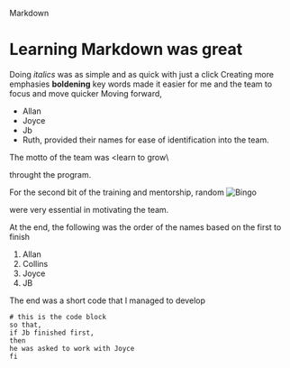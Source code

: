Markdown 
# Learning Markdown was great
Doing *italics* was as simple and as quick with just a click
Creating more emphasies **boldening** 
key words made it easier for me and the team to focus and move quicker
Moving forward, 
* Allan
* Joyce
* Jb
* Ruth, 
provided their names for ease of identification into the team\.

The motto of the team was
<learn to grow\

throught the program\.

For the second bit of the training and mentorship, 
random ![Bingo](https://img.freepik.com/free-vector/card-template-with-fireworks-party-horns_1308-3021.jpg?size=626&ext=jpg&ga=GA1.2.1849806295.1628726400) 

were very essential in motivating the team\.

At the end, 
the following was the order of the names based on the first to finish
1. Allan
2. Collins
3. Joyce
4. JB

The end was a short code that I managed to develop
```
# this is the code block 
so that,
if Jb finished first,
then
he was asked to work with Joyce
fi
````
       
  
